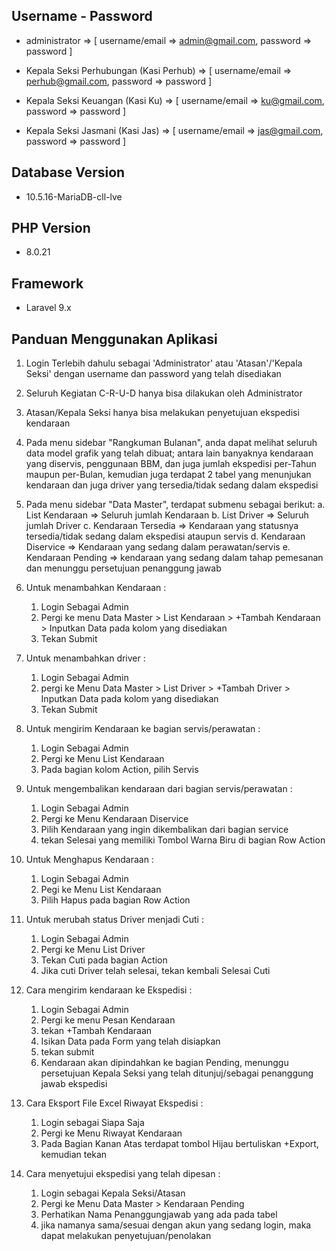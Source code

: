 ## Username - Password

- administrator => [
    username/email => admin@gmail.com,
    password => password
]

- Kepala Seksi Perhubungan (Kasi Perhub) => [
    username/email => perhub@gmail.com,
    password => password
]

- Kepala Seksi Keuangan (Kasi Ku) => [
    username/email => ku@gmail.com,
    password => password
]

- Kepala Seksi Jasmani (Kasi Jas) => [
    username/email => jas@gmail.com,
    password => password
]

## Database Version
- 10.5.16-MariaDB-cll-lve

## PHP Version
- 8.0.21

## Framework
- Laravel 9.x

## Panduan Menggunakan Aplikasi
1. Login Terlebih dahulu sebagai 'Administrator' atau 'Atasan'/'Kepala Seksi' dengan username dan password yang telah disediakan

2. Seluruh Kegiatan C-R-U-D hanya bisa dilakukan oleh Administrator

3. Atasan/Kepala Seksi hanya bisa melakukan penyetujuan ekspedisi kendaraan

4. Pada menu sidebar "Rangkuman Bulanan", anda dapat melihat seluruh data model grafik yang telah dibuat; antara lain banyaknya kendaraan yang diservis, penggunaan BBM, dan juga jumlah ekspedisi per-Tahun maupun per-Bulan, kemudian juga terdapat 2 tabel yang menunjukan kendaraan dan juga driver yang tersedia/tidak sedang dalam ekspedisi

5. Pada menu sidebar "Data Master", terdapat submenu sebagai berikut:
    a. List Kendaraan => Seluruh jumlah Kendaraan
    b. List Driver => Seluruh jumlah Driver
    c. Kendaraan Tersedia => Kendaraan yang statusnya tersedia/tidak sedang dalam ekspedisi ataupun servis
    d. Kendaraan Diservice => Kendaraan yang sedang dalam perawatan/servis
    e. Kendaraan Pending => kendaraan yang sedang dalam tahap pemesanan dan menunggu persetujuan penanggung jawab

6. Untuk menambahkan Kendaraan :
    1) Login Sebagai Admin
    2) Pergi ke menu Data Master > List Kendaraan > +Tambah Kendaraan > Inputkan Data pada kolom yang disediakan
    3) Tekan Submit

7. Untuk menambahkan driver :
    1) Login Sebagai Admin
    2) pergi ke Menu Data Master > List Driver > +Tambah Driver > Inputkan Data pada kolom yang disediakan
    3) Tekan Submit

8. Untuk mengirim Kendaraan ke bagian servis/perawatan :
    1) Login Sebagai Admin
    2) Pergi ke Menu List Kendaraan
    3) Pada bagian kolom Action, pilih Servis

9. Untuk mengembalikan kendaraan dari bagian servis/perawatan :
    1) Login Sebagai Admin
    2) Pergi ke Menu Kendaraan Diservice
    3) Pilih Kendaraan yang ingin dikembalikan dari bagian service
    4) tekan Selesai yang memiliki Tombol Warna Biru di bagian Row Action

10. Untuk Menghapus Kendaraan :
    1) Login Sebagai Admin
    2) Pegi ke Menu List Kendaraan
    3) Pilih Hapus pada bagian Row Action

11. Untuk merubah status Driver menjadi Cuti :
    1) Login Sebagai Admin
    2) Pergi ke Menu List Driver
    3) Tekan Cuti pada bagian Action
    4) Jika cuti Driver telah selesai, tekan kembali Selesai Cuti

12. Cara mengirim kendaraan ke Ekspedisi :
    1) Login Sebagai Admin
    2) Pergi ke menu Pesan Kendaraan
    3) tekan +Tambah Kendaraan
    4) Isikan Data pada Form yang telah disiapkan
    5) tekan submit
    6) Kendaraan akan dipindahkan ke bagian Pending, menunggu persetujuan Kepala Seksi yang telah ditunjuj/sebagai penanggung jawab ekspedisi

13. Cara Eksport File Excel Riwayat Ekspedisi :
    1) Login sebagai Siapa Saja
    2) Pergi ke Menu Riwayat Kendaraan
    3) Pada Bagian Kanan Atas terdapat tombol Hijau bertuliskan +Export, kemudian tekan

14. Cara menyetujui ekspedisi yang telah dipesan :
    1) Login sebagai Kepala Seksi/Atasan
    2) Pergi ke Menu Data Master > Kendaraan Pending
    3) Perhatikan Nama Penanggungjawab yang ada pada tabel
    4) jika namanya sama/sesuai dengan akun yang sedang login, maka dapat melakukan penyetujuan/penolakan
